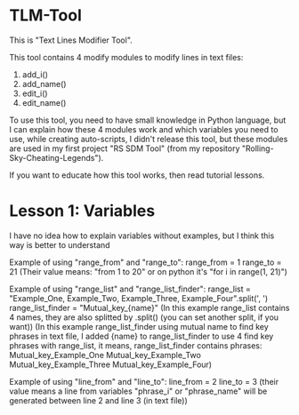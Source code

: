 # TLM-Tool
This is "Text Lines Modifier Tool".

This tool contains 4 modify modules to modify lines in text files:
1. add_i()
2. add_name()
3. edit_i()
4. edit_name()

To use this tool, you need to have small knowledge in Python language, but I can explain how these 4 modules work and which variables you need to use, while creating auto-scripts, I didn't release this tool, but these modules are used in my first project "RS SDM Tool" (from my repository "Rolling-Sky-Cheating-Legends").

If you want to educate how this tool works, then read tutorial lessons.
# Lesson 1: Variables
I have no idea how to explain variables without examples, but I think this way is better to understand

Example of using "range_from" and "range_to":
range_from = 1
range_to = 21
(Their value means: "from 1 to 20" or on python it's "for i in range(1, 21)")

Example of using "range_list" and "range_list_finder":
range_list = "Example_One, Example_Two, Example_Three, Example_Four".split(', ')
range_list_finder = "Mutual_key_{name}"
(In this example range_list contains 4 names, they are also splitted by .split() (you can set another split, if you want))
(In this example range_list_finder using mutual name to find key phrases in text file, I added {name} to range_list_finder to use 4 find key phrases with range_list, it means, range_list_finder contains phrases:
Mutual_key_Example_One
Mutual_key_Example_Two
Mutual_key_Example_Three
Mutual_key_Example_Four)

Example of using "line_from" and "line_to":
line_from = 2
line_to = 3
(their value means a line from variables "phrase_i" or "phrase_name" will be generated between line 2 and line 3 (in text file))
